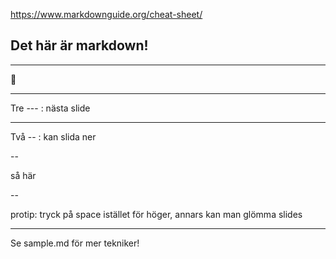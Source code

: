https://www.markdownguide.org/cheat-sheet/

## Det här är markdown! 

---

🦆

---

Tre --- : nästa slide

---

Två -- : kan slida ner

--

så här

--

protip: tryck på space istället för höger, annars kan man glömma slides

---

Se sample.md för mer tekniker!
